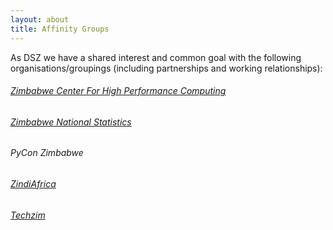```yaml
---
layout: about
title: Affinity Groups
---
```


As DSZ we have a shared interest and common goal with the following organisations/groupings (including partnerships and working relationships):

###### [Zimbabwe Center For High Performance Computing ](www.zchpc.ac.zw)

###### [Zimbabwe National Statistics](www.zimstat.co.zw)

###### PyCon Zimbabwe

###### [ZindiAfrica](zindi.africa)

###### [Techzim](www.techzim.co.zw)





